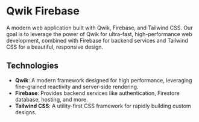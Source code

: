 # Qwik Firebase

A modern web application built with Qwik, Firebase, and Tailwind CSS. Our goal is to leverage the power of Qwik for ultra-fast, high-performance web development, combined with Firebase for backend services and Tailwind CSS for a beautiful, responsive design.

## Technologies

- **Qwik**: A modern framework designed for high performance, leveraging fine-grained reactivity and server-side rendering.
- **Firebase**: Provides backend services like authentication, Firestore database, hosting, and more.
- **Tailwind CSS**: A utility-first CSS framework for rapidly building custom designs.
